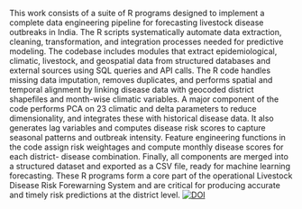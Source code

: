 This work consists of a suite of R programs designed to implement a complete data engineering pipeline for forecasting
livestock disease outbreaks in India. The R scripts systematically automate data extraction, cleaning, transformation, and
integration processes needed for predictive modeling. The codebase includes modules that extract epidemiological,
climatic, livestock, and geospatial data from structured databases and external sources using SQL queries and API calls.
The R code handles missing data imputation, removes duplicates, and performs spatial and temporal alignment by linking
disease data with geocoded district shapefiles and month-wise climatic variables. A major component of the code
performs PCA on 23 climatic and delta parameters to reduce dimensionality, and integrates these with historical disease
data. It also generates lag variables and computes disease risk scores to capture seasonal patterns and outbreak intensity.
Feature engineering functions in the code assign risk weightages and compute monthly disease scores for each district-
disease combination. Finally, all components are merged into a structured dataset and exported as a CSV file, ready for
machine learning forecasting. These R programs form a core part of the operational Livestock Disease Risk Forewarning
System and are critical for producing accurate and timely risk predictions at the district level.
[![DOI](https://zenodo.org/badge/DOI/10.5281/zenodo.15471208.svg)](https://doi.org/10.5281/zenodo.15471208)
